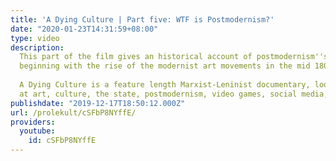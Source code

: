 ```yaml
---
title: 'A Dying Culture | Part five: WTF is Postmodernism?'
date: "2020-01-23T14:31:59+08:00"
type: video
description:
  This part of the film gives an historical account of postmodernism''s emergence,
  beginning with the rise of the modernist art movements in the mid 1800s and concluding with the postmodern rejection of history in the 1990s. It traces postmodernism's ideological development through multiple trends, including philosophy, economics, politics and state intervention.
  
  A Dying Culture is a feature length Marxist-Leninist documentary, looking
  at art, culture, the state, postmodernism, video games, social media, war and crisis.
publishdate: "2019-12-17T18:50:12.000Z"
url: /prolekult/cSFbP8NYffE/
providers:
  youtube:
    id: cSFbP8NYffE
---
```


